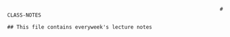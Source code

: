                                                                          # CLASS-NOTES
                                                                         ## This file contains everyweek's lecture notes
                                                                         
                                                                         
                                                     
                                                                        
